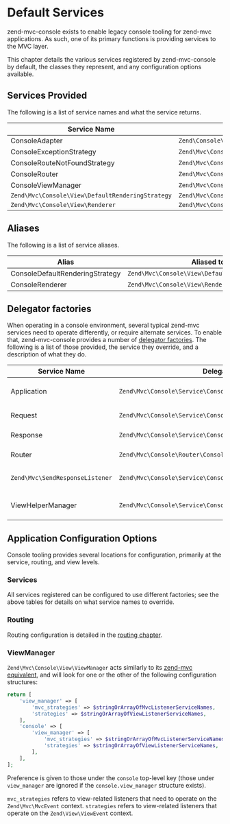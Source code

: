 # Default Services

zend-mvc-console exists to enable legacy console tooling for zend-mvc
applications. As such, one of its primary functions is providing services to the
MVC layer.

This chapter details the various services registered by zend-mvc-console by
default, the classes they represent, and any configuration options available.

## Services Provided

The following is a list of service names and what the service returns.

Service Name                                     | Creates instance of
------------------------------------------------ | -------------------
ConsoleAdapter                                   | `Zend\Console\Adapter\AdapterInterface`
ConsoleExceptionStrategy                         | `Zend\Mvc\Console\View\ExceptionStrategy`
ConsoleRouteNotFoundStrategy                     | `Zend\Mvc\Console\View\RouteNotFoundStrategy`
ConsoleRouter                                    | `Zend\Mvc\Console\Router\SimpleRouteStack`
ConsoleViewManager                               | `Zend\Mvc\Console\View\ViewManager`
`Zend\Mvc\Console\View\DefaultRenderingStrategy` | `Zend\Mvc\Console\View\DefaultRenderingStrategy`
`Zend\Mvc\Console\View\Renderer`                 | `Zend\Mvc\Console\View\Renderer`

## Aliases

The following is a list of service aliases.

Alias                           | Aliased to
------------------------------- | ----------
ConsoleDefaultRenderingStrategy | `Zend\Mvc\Console\View\DefaultRenderingStrategy`
ConsoleRenderer                 | `Zend\Mvc\Console\View\Renderer`

## Delegator factories

When operating in a console environment, several typical zend-mvc services need
to operate differently, or require alternate services. To enable that,
zend-mvc-console provides a number of [delegator
factories](http://zendframework.github.io/zend-servicemanager/delegators/). The
following is a list of those provided, the service they override, and a
description of what they do.

Service Name                    | Delegator Factory                                                   | Description
------------------------------- | ------------------------------------------------------------------- | -----------
Application                     | `Zend\Mvc\Console\Service\ConsoleApplicationDelegatorFactory`       | In a console environment, attaches the `Zend\Mvc\Console\View\ViewManager` to the application instance before returning it.
Request                         | `Zend\Mvc\Console\Service\ConsoleRequestDelegatorFactory`           | If a console environment is detected, replaces the request with a `Zend\Console\Request`.
Response                        | `Zend\Mvc\Console\Service\ConsoleResponseDelegatorFactory`          | If a console environment is detected, replaces the response with a `Zend\Console\Response`.
Router                          | `Zend\Mvc\Console\Router\ConsoleRouterDelegatorFactory`             | If a console environment is detected, replaces the router with the `ConsoleRouter` service.
`Zend\Mvc\SendResponseListener` | `Zend\Mvc\Console\Service\ConsoleResponseSenderDelegatorFactory`    | If a console environment is detected, attaches the `Zend\Mvc\Console\ResponseSender\ConsoleResponseSender` to the `SendResponseListener`.
ViewHelperManager               | `Zend\Mvc\Console\Service\ConsoleViewHelperManagerDelegatorFactory` | If a console environment is detected, injects override factories for the `url` and `basePath` view helpers into the `HelperPluginManager`.

## Application Configuration Options

Console tooling provides several locations for configuration, primarily at the
service, routing, and view levels.

### Services

All services registered can be configured to use different factories; see the
above tables for details on what service names to override.

### Routing

Routing configuration is detailed in the [routing chapter](routing.md).

### ViewManager

`Zend\Mvc\Console\View\ViewManager` acts similarly to its [zend-mvc
equivalent](http://zendframework.github.io/zend-mvc/services/#viewmanager), and
will look for one or the other of the following configuration structures:

```php
return [
    'view_manager' => [
        'mvc_strategies' => $stringOrArrayOfMvcListenerServiceNames,
        'strategies' => $stringOrArrayOfViewListenerServiceNames,
    ],
    'console' => [
        'view_manager' => [
            'mvc_strategies' => $stringOrArrayOfMvcListenerServiceNames,
            'strategies' => $stringOrArrayOfViewListenerServiceNames,
        ],
    ],
];
```

Preference is given to those under the `console` top-level key (those under
`view_manager` are ignored if the `console.view_manager` structure exists).

`mvc_strategies` refers to view-related listeners that need to operate on the
`Zend\Mvc\MvcEvent` context. `strategies` refers to view-related listeners that operate
on the `Zend\View\ViewEvent` context.
